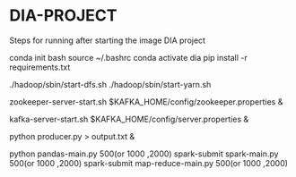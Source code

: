 # DIA-PROJECT

Steps for running after starting the image
 DIA project
 
 conda init bash
 source ~/.bashrc
 conda activate dia
 pip install -r requirements.txt

./hadoop/sbin/start-dfs.sh
./hadoop/sbin/start-yarn.sh

 zookeeper-server-start.sh $KAFKA_HOME/config/zookeeper.properties &
 
 kafka-server-start.sh $KAFKA_HOME/config/server.properties &
 
 python producer.py > output.txt &
 
 python pandas-main.py 500(or 1000 ,2000)
 spark-submit spark-main.py 500(or 1000 ,2000)
 spark-submit map-reduce-main.py 500(or 1000 ,2000)
